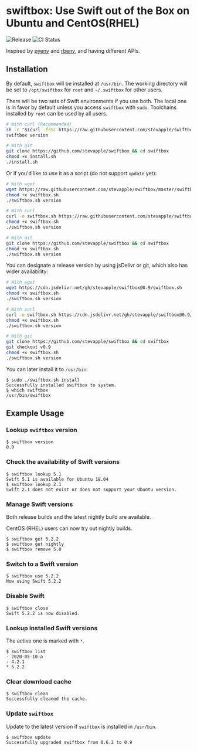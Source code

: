 # swiftbox: Use Swift out of the Box on Ubuntu and CentOS(RHEL)

![Release](https://img.shields.io/github/v/release/stevapple/swiftbox?logo=github) ![CI Status](https://github.com/stevapple/swiftbox/workflows/CI/badge.svg)

Inspired by [pyenv](https://github.com/pyenv/pyenv) and [rbenv](https://github.com/rbenv/rbenv), and having different APIs. 

## Installation

By default, `swiftbox` will be installed at `/usr/bin`. The working directory will be set to `/opt/swiftbox` for `root` and `~/.swiftbox` for other users. 

There will be two sets of Swift environments if you use both. The local one is in favor by default unless you access `swiftbox` with `sudo`. Toolchains installed by `root` can be used by all users. 

```bash
# With curl (Recommended)
sh -c "$(curl -fsSL https://raw.githubusercontent.com/stevapple/swiftbox/master/install.sh)"
swiftbox version

# With git
git clone https://github.com/stevapple/swiftbox && cd swiftbox
chmod +x install.sh
./install.sh
```

Or if you'd like to use it as a script (do not support `update` yet):

```bash
# With wget
wget https://raw.githubusercontent.com/stevapple/swiftbox/master/swiftbox.sh
chmod +x swiftbox.sh
./swiftbox.sh version

# With curl
curl -o swiftbox.sh https://raw.githubusercontent.com/stevapple/swiftbox/master/swiftbox.sh
chmod +x swiftbox.sh
./swiftbox.sh version

# With git
git clone https://github.com/stevapple/swiftbox && cd swiftbox
chmod +x swiftbox.sh
./swiftbox.sh version
```

You can designate a release version by using jsDelivr or git, which also has wider availability:

```bash
# With wget
wget https://cdn.jsdelivr.net/gh/stevapple/swiftbox@0.9/swiftbox.sh
chmod +x swiftbox.sh
./swiftbox.sh version

# With curl
curl -o swiftbox.sh https://cdn.jsdelivr.net/gh/stevapple/swiftbox@0.9/swiftbox.sh
chmod +x swiftbox.sh
./swiftbox.sh version

# With git
git clone https://github.com/stevapple/swiftbox && cd swiftbox
git checkout v0.9
chmod +x swiftbox.sh
./swiftbox.sh version
```

You can later install it to `/usr/bin`:

```shell
$ sudo ./swiftbox.sh install
Successfully installed swiftbox to system.
$ which swiftbox
/usr/bin/swiftbox
```

## Example Usage

### Lookup `swiftbox` version

```shell
$ swiftbox version
0.9
```

### Check the availability of Swift versions

```shell
$ swiftbox lookup 5.1
Swift 5.1 is available for Ubuntu 18.04
$ swiftbox lookup 2.1
Swift 2.1 does not exist or does not support your Ubuntu version. 
```

### Manage Swift versions

Both release builds and the latest nightly build are available. 

CentOS (RHEL) users can now try out nightly builds.

```shell
$ swiftbox get 5.2.2
$ swiftbox get nightly
$ swiftbox remove 5.0
```

### Switch to a Swift version

```shell
$ swiftbox use 5.2.2
Now using Swift 5.2.2 
```

### Disable Swift

```shell
$ swiftbox close
Swift 5.2.2 is now disabled. 
```

### Lookup installed Swift versions

The active one is marked with `*`. 

```shell
$ swiftbox list
- 2020-05-10-a
- 4.2.1
* 5.2.2
```

### Clear download cache

```shell
$ swiftbox clean
Successfully cleaned the cache. 
```

### Update `swiftbox`

Update to the latest version if `swiftbox` is installed in `/usr/bin`. 

```shell
$ swiftbox update
Successfully upgraded swiftbox from 0.6.2 to 0.9
```